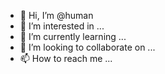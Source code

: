 - 👋 Hi, I’m @human
- 👀 I’m interested in ...
- 🌱 I’m currently learning ...
- 💞️ I’m looking to collaborate on ...
- 📫 How to reach me ...

<!---
muklaskhoiru/muklaskhoiru is a ✨ special ✨ repository because its `README.md` (this file) appears on your GitHub profile.
You can click the Preview link to take a look at your changes.
--->
